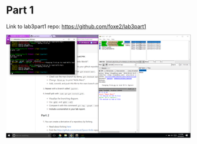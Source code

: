 # Part 1
Link to lab3part1 repo: https://github.com/foxe2/lab3part1

![lab3 screenshot](lab3_screen.png)
